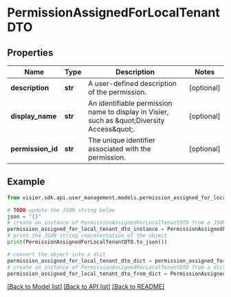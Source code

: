# PermissionAssignedForLocalTenantDTO


## Properties

Name | Type | Description | Notes
------------ | ------------- | ------------- | -------------
**description** | **str** | A user-defined description of the permission. | [optional] 
**display_name** | **str** | An identifiable permission name to display in Visier, such as \&quot;Diversity Access\&quot;. | [optional] 
**permission_id** | **str** | The unique identifier associated with the permission. | [optional] 

## Example

```python
from visier.sdk.api.user_management.models.permission_assigned_for_local_tenant_dto import PermissionAssignedForLocalTenantDTO

# TODO update the JSON string below
json = "{}"
# create an instance of PermissionAssignedForLocalTenantDTO from a JSON string
permission_assigned_for_local_tenant_dto_instance = PermissionAssignedForLocalTenantDTO.from_json(json)
# print the JSON string representation of the object
print(PermissionAssignedForLocalTenantDTO.to_json())

# convert the object into a dict
permission_assigned_for_local_tenant_dto_dict = permission_assigned_for_local_tenant_dto_instance.to_dict()
# create an instance of PermissionAssignedForLocalTenantDTO from a dict
permission_assigned_for_local_tenant_dto_from_dict = PermissionAssignedForLocalTenantDTO.from_dict(permission_assigned_for_local_tenant_dto_dict)
```
[[Back to Model list]](../README.md#documentation-for-models) [[Back to API list]](../README.md#documentation-for-api-endpoints) [[Back to README]](../README.md)


